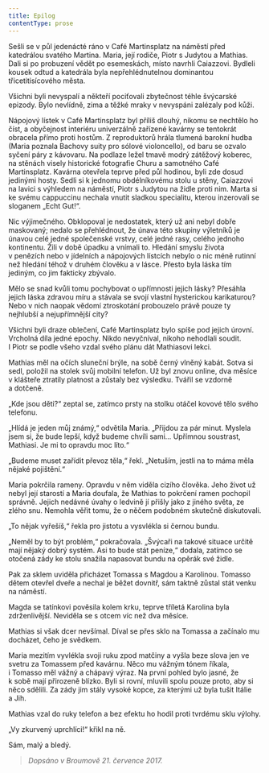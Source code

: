 ```yaml
---
title: Epilog
contentType: prose
---
```


Sešli se v půl jedenácté ráno v Café Martinsplatz na náměstí před katedrálou svatého Martina. Maria, její rodiče, Piotr s Judytou a Mathias. Dali si po probuzení vědět po esemeskách, místo navrhli Caiazzovi. Bydleli kousek odtud a katedrála byla nepřehlédnutelnou dominantou třicetitisícového města.

Všichni byli nevyspalí a někteří pociťovali zbytečnost téhle švýcarské epizody. Bylo nevlídně, zima a těžké mraky v nevyspáni zalézaly pod kůži.

Nápojový lístek v Café Martinsplatz byl příliš dlouhý, nikomu se nechtělo ho číst, a obyčejnost interiéru univerzálně zařízené kavárny se tentokrát obracela přímo proti hostům. Z reproduktorů hrála tlumená barokní hudba (Maria poznala Bachovy suity pro sólové violoncello), od baru se ozvalo syčení páry z kávovaru. Na podlaze ležel tmavě modrý zátěžový koberec, na stěnách visely histo­rické fotografie Churu a samotného Café Martinsplatz. Kavárna otevřela teprve před půl hodinou, byli zde dosud jedinými hosty. Sedli si k jednomu obdélníkovému stolu u stěny, Caiazzovi na lavici s výhledem na náměstí, Piotr s Judytou na židle proti nim. Marta si ke svému cappuccinu nechala vnutit sladkou specialitu, kterou inzerovali se sloganem „Echt Gut!“.

Nic výjimečného. Obklopoval je nedostatek, který už ani nebyl dobře maskovaný; nedalo se přehlédnout, že únava této skupiny výletníků je únavou celé jedné společenské vrstvy, celé jedné rasy, celého jednoho kontinentu. Žili v době úpadku a vnímali to. Hledání smyslu života v penězích nebo v jídelních a nápojových lístcích nebylo o nic méně rutinní než hledání téhož v druhém člověku a v lásce. Přesto byla láska tím jediným, co jim fakticky zbývalo.

Mělo se snad kvůli tomu pochybovat o upřímnosti jejich lásky? Přesáhla jejich láska zdravou míru a stávala se svojí vlastní hysterickou karikaturou? Nebo v nich naopak vědomí ztroskotání probouzelo právě pouze ty nejhlubší a nejupřímnější city?

Všichni byli draze oblečení, Café Martinsplatz bylo spíše pod jejich úrovní. Vrcholná díla jedné epochy. Nikdo nevyčníval, nikoho nehodlali soudit. I Piotr se podle všeho vzdal svého plánu dát Mathiasovi lekci.

Mathias měl na očích sluneční brýle, na sobě černý vlněný kabát. Sotva si sedl, položil na stolek svůj mobilní telefon. Už byl znovu online, dva měsíce v klášteře ztratily platnost a zůstaly bez výsledku. Tvářil se vzdorně a dotčeně.

„Kde jsou děti?“ zeptal se, zatímco prsty na stolku otáčel kovové tělo svého telefonu.

„Hlídá je jeden můj známý,“ odvětila Maria. „Přijdou za pár minut. Myslela jsem si, že bude lepší, když budeme chvíli sami… Upřímnou soustrast, Mathiasi. Je mi to opravdu moc líto.“

„Budeme muset zařídit převoz těla,“ řekl. „Netuším, jestli na to máma měla nějaké pojištění.“

Maria pokrčila rameny. Opravdu v něm viděla cizího člověka. Jeho život už nebyl její starostí a Maria doufala, že Mathias to pokrčení ramen pochopil správně. Jejich nedávné úvahy o ledvině jí přišly jako z jiného světa, ze zlého snu. Nemohla věřit tomu, že o něčem podobném skutečně diskutovali.

„To nějak vyřešíš,“ řekla pro jistotu a vysvlékla si černou bundu.

„Neměl by to být problém,“ pokračovala. „Švýcaři na takové situace určitě mají nějaký dobrý systém. Asi to bude stát peníze,“ dodala, zatímco se otočená zády ke stolu snažila napasovat bundu na opěrák své židle.

Pak za sklem uviděla přicházet Tomassa s Magdou a Karolinou. Tomasso dětem otevřel dveře a nechal je běžet dovnitř, sám taktně zůstal stát venku na náměstí.

Magda se tatínkovi pověsila kolem krku, teprve tříletá Karolina byla zdrženlivější. Neviděla se s otcem víc než dva měsíce.

Mathias si však dcer nevšímal. Díval se přes sklo na Tomassa a začínalo mu docházet, čeho je svědkem.

Maria mezitím vyvlékla svoji ruku zpod matčiny a vyšla beze slova jen ve svetru za Tomassem před kavárnu. Něco mu vážným tónem říkala, i Tomasso měl vážný a chápavý výraz. Na první pohled bylo jasné, že k sobě mají přirozeně blízko. Byli si rovní, mluvili spolu pouze proto, aby si něco sdělili. Za zády jim stály vysoké kopce, za kterými už byla tušit Itálie a Jih.

Mathias vzal do ruky telefon a bez efektu ho hodil proti tvrdému sklu výlohy.

„Vy zkurvený uprchlíci!“ křikl na ně.

Sám, malý a bledý.

> _Dopsáno v Broumově 21. července 2017._
